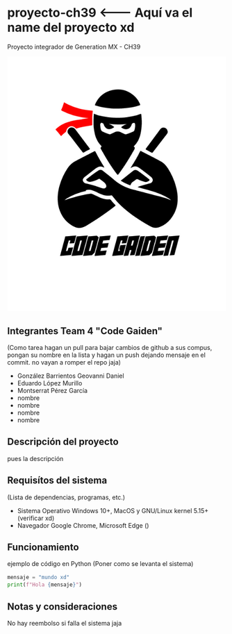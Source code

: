 # proyecto-ch39 <--- Aquí va el name del proyecto xd
Proyecto integrador de Generation MX - CH39 

![Code-Gaiden](Code-Gaiden.jpg)
## Integrantes Team 4 "Code Gaiden"
(Como tarea hagan un pull para bajar cambios de github a sus compus, pongan su nombre en la lista
 y hagan un push dejando mensaje en el commit. no vayan a romper el repo jaja)
- González Barrientos Geovanni Daniel    
- Eduardo López Murillo
- Montserrat Pérez García
- nombre
- nombre
- nombre
- nombre


## Descripción del proyecto
pues la descripción

## Requisítos del sistema
(Lista de dependencias, programas, etc.)
- Sistema Operativo Windows 10+, MacOS y GNU/Linux kernel 5.15+ (verificar xd)
- Navegador Google Chrome, Microsoft Edge ()
## Funcionamiento
 
ejemplo de código en Python (Poner como se levanta el sistema)
```python
mensaje = "mundo xd"
print(f"Hola {mensaje}")
```

## Notas y consideraciones
No hay reembolso si falla el sistema jaja

